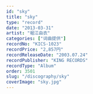 ```yaml
---
id: "sky"
title: "sky"
type: "record"
date: "2013-03-31"
artist: "堀江由衣"
categories: ["词曲提供"]
recordNo: "KICS-1023"
recordPrice: "2,857円"
recordReleaseDate: "2003.07.24"
recordPublisher: "KING RECORDS"
recordType: "Album"
order: 3501
slug: "/discography/sky"
coverImage: "sky.jpg"
---
```



